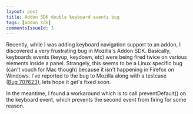 ```yaml
---
layout: post
title: Addon SDK double keyboard events bug
tags: [addon sdk]
commentsIssueId: 3
---
```


Recently, while I was adding keyboard navigation support to an addon, I discovered a very frustrating bug in Mozilla's Addon SDK. Basically, keyboards events (keyup, keydown, etc) were being fired twice on various elements inside a panel. Strangely, this seems to be a Linux specific bug (can't vouch for Mac though) because it isn't happening in Firefox on Windows. I've reported to the bug to Mozilla along with a testcase ([Bug 707623][]), lets hope it get's fixed soon.

In the meantime, I found a workaround which is to call preventDefault() on the keyboard event, which prevents the second event from firing for some reason.

[Bug 707623]: https://bugzilla.mozilla.org/show_bug.cgi?id=707623
